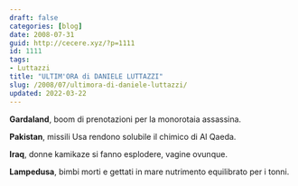 ```yaml
---
draft: false
categories: [blog]
date: 2008-07-31
guid: http://cecere.xyz/?p=1111
id: 1111
tags:
- Luttazzi
title: "ULTIM'ORA di DANIELE LUTTAZZI"
slug: /2008/07/ultimora-di-daniele-luttazzi/
updated: 2022-03-22
---
```


**Gardaland**, boom di prenotazioni per la monorotaia assassina.

**Pakistan**, missili Usa rendono solubile il chimico di Al Qaeda.

**Iraq**, donne kamikaze si fanno esplodere, vagine ovunque.

**Lampedusa**, bimbi morti e gettati in mare nutrimento equilibrato per i tonni.
